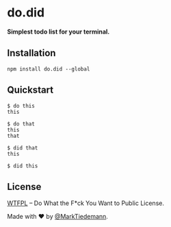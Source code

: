 # do.did

**Simplest todo list for your terminal.**

## Installation

```
npm install do.did --global
```

## Quickstart

```
$ do this
this

$ do that
this
that

$ did that
this

$ did this

```

## License

[WTFPL](http://www.wtfpl.net/) – Do What the F*ck You Want to Public License.

Made with :heart: by [@MarkTiedemann](https://twitter.com/MarkTiedemannDE).